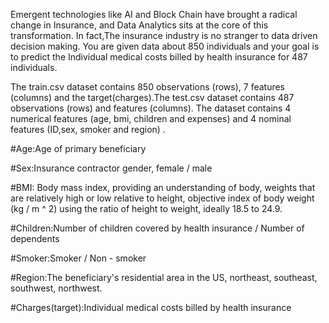 Emergent technologies like AI and Block Chain have brought a radical change in Insurance, and Data Analytics sits at the core of this transformation. In fact,The insurance industry is no stranger to data driven decision making. You are given data about 850 individuals and your goal is to predict the Individual medical costs billed by health insurance for 487 individuals.

The train.csv dataset contains 850 observations (rows), 7 features (columns) and the target(charges).The test.csv dataset contains 487 observations (rows) and features (columns). The dataset contains 4 numerical features (age, bmi, children and expenses) and 4 nominal features (ID,sex, smoker and region) .

#Age:Age of primary beneficiary

#Sex:Insurance contractor gender, female / male

#BMI: Body mass index, providing an understanding of body, weights that are relatively high or low relative to height, objective index of body weight (kg / m ^ 2) using the ratio of height to weight, ideally 18.5 to 24.9.

#Children:Number of children covered by health insurance / Number of dependents

#Smoker:Smoker / Non - smoker

#Region:The beneficiary's residential area in the US, northeast, southeast, southwest, northwest.

#Charges(target):Individual medical costs billed by health insurance
